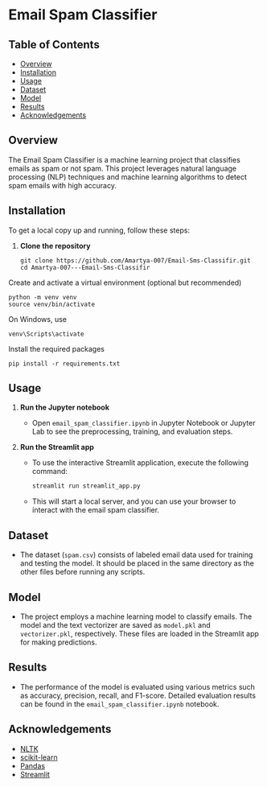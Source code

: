 # Email Spam Classifier

## Table of Contents
- [Overview](#overview)
- [Installation](#installation)
- [Usage](#usage)
- [Dataset](#dataset)
- [Model](#model)
- [Results](#results)
- [Acknowledgements](#acknowledgements)

## Overview
The Email Spam Classifier is a machine learning project that classifies emails as spam or not spam. This project leverages natural language processing (NLP) techniques and machine learning algorithms to detect spam emails with high accuracy.

## Installation
To get a local copy up and running, follow these steps:

1. **Clone the repository**
   ```
   git clone https://github.com/Amartya-007/Email-Sms-Classifir.git
   cd Amartya-007---Email-Sms-Classifir
   ```
Create and activate a virtual environment (optional but recommended)
```
python -m venv venv
source venv/bin/activate
```
On Windows, use 
```
venv\Scripts\activate
```
Install the required packages
```
pip install -r requirements.txt
```
## Usage
1. **Run the Jupyter notebook**
   - Open `email_spam_classifier.ipynb` in Jupyter Notebook or Jupyter Lab to see the preprocessing, training, and evaluation steps.

2. **Run the Streamlit app**
   - To use the interactive Streamlit application, execute the following command:
     ```sh
     streamlit run streamlit_app.py
     ```
   - This will start a local server, and you can use your browser to interact with the email spam classifier.

## Dataset
- The dataset (`spam.csv`) consists of labeled email data used for training and testing the model. It should be placed in the same directory as the other files before running any scripts.

## Model
- The project employs a machine learning model to classify emails. The model and the text vectorizer are saved as `model.pkl` and `vectorizer.pkl`, respectively. These files are loaded in the Streamlit app for making predictions.

## Results
- The performance of the model is evaluated using various metrics such as accuracy, precision, recall, and F1-score. Detailed evaluation results can be found in the `email_spam_classifier.ipynb` notebook.


## Acknowledgements
- [NLTK](https://www.nltk.org/)
- [scikit-learn](https://scikit-learn.org/)
- [Pandas](https://pandas.pydata.org/)
- [Streamlit](https://streamlit.io/)
